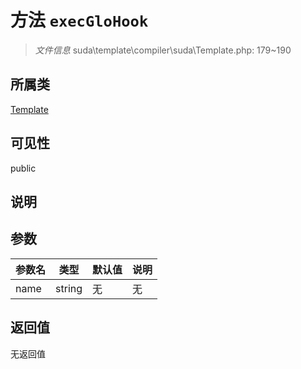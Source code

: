 # 方法 `execGloHook`

> *文件信息* suda\template\compiler\suda\Template.php: 179~190

## 所属类 

[Template](../Template.md)

## 可见性

 public 

## 说明



## 参数


| 参数名 | 类型 | 默认值 | 说明 |
|--------|-----|-------|-------|
| name |  string | 无 | 无 |



## 返回值

无返回值

